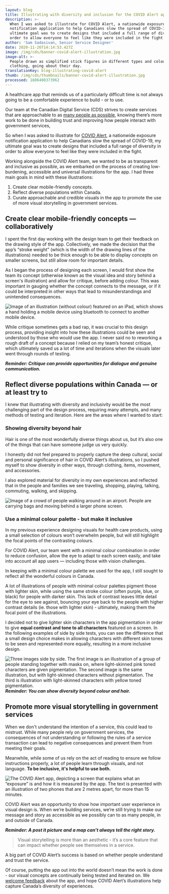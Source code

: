 ```yaml
---
layout: blog
title: Illustrating with diversity and inclusion for the COVID Alert app
description: >-
  When I was asked to illustrate for COVID Alert, a nationwide exposure
  notification application to help Canadians slow the spread of COVID-19, my
  ultimate goal was to create designs that included a full range of diversity in
  order to allow everyone to feel like they were included in the fight. 
author: 'Sam Sadasivan, Senior Service Designer'
date: 2020-11-26T14:14:53.427Z
image: /img/cds/banner-covid-alert-illustration.jpg
image-alt: >-
  People drawn as simplified stick figures in different types and coloured
  clothing, going about their day. 
translationKey: blog-illustrating-covid-alert
thumb: /img/cds/thumbnails/banner-covid-alert-illustration.jpg
processed: 1606408373962
---
```

A healthcare app that reminds us of a particularly difficult time is not always going to be a comfortable experience to build - or to use. 

Our team at the Canadian Digital Service (CDS) strives to create services that are approachable to as [many people as possible](https://digital.canada.ca/2020/10/02/building-an-effective-exposure-notification-service-like-covid-alert/), knowing there’s more work to be done in building trust and improving how people interact with government services, 

So when I was asked to illustrate for [COVID Alert](https://www.canada.ca/en/public-health/services/diseases/coronavirus-disease-covid-19/covid-alert.html), a nationwide exposure notification application to help Canadians slow the spread of COVID-19, my ultimate goal was to create designs that included a full range of diversity in order to allow everyone to feel like they were included in the fight.  

Working alongside the COVID Alert team, we wanted to be as transparent and inclusive as possible, as we embarked on the process of creating low-burdening, accessible and universal illustrations for the app. I had three main goals in mind with these illustrations: 

1. Create clear mobile-friendly concepts. 
2. Reflect diverse populations within Canada.
3. Curate approachable and credible visuals in the app to promote the use of more visual storytelling in government services. 

## Create clear mobile-friendly concepts — collaboratively

I spent the first day working with the design team to get their feedback on the drawing style of the app. Collectively, we made the decision that the app’s “stroke weight” (which is the width of the drawing lines of the illustrations) needed to be thick enough to be able to display concepts on smaller screens, but still allow room for important details. 

As I began the process of designing each screen, I would first show the team its concept (otherwise known as the visual idea and story behind a screen's illustration) and allow for critique, before adding colour. This was important in gauging whether the concept connects to the message, or if it could be interpreted in other ways that lead to misunderstandings and unintended consequences.

![Image of an illustration (without colour) featured on an iPad, which shows a hand holding a mobile device using bluetooth to connect to another mobile device.](https://de2an9clyit2x.cloudfront.net/covid_alert_illustration1_42b9139b04.jpg)

While critique sometimes gets a bad rap, it was crucial to this design process, providing insight into how these illustrations could be seen and understood by those who would use the app. I never said no to reworking a rough draft of a concept because I relied on my team’s honest critique, which ultimately saved us a lot of time and iterations when the visuals later went through rounds of testing.

***Reminder: Critique can provide opportunities for dialogue and genuine communication.*** 

## Reflect diverse populations within Canada — or at least try to

I knew that illustrating with diversity and inclusivity would be the most challenging part of the design process, requiring many attempts, and many methods of testing and iteration. Here are the areas where I wanted to start: 

### Showing diversity beyond hair

Hair is one of the most wonderfully diverse things about us, but it’s also one of the things that can have someone judge us very quickly. 

I honestly did not feel prepared to properly capture the deep cultural, social and personal significance of hair in COVID Alert’s illustrations, so I pushed myself to show diversity in other ways, through clothing, items, movement, and accessories. 

I also explored material for diversity in my own experiences and reflected that in the people and families we see traveling, shopping, playing, talking, commuting, walking, and skipping.

![Image of a crowd of people walking around in an airport. People are carrying bags and moving behind a larger phone screen.](https://de2an9clyit2x.cloudfront.net/covid_alert_illustration2_aa1499dea8.jpg)

### Use a minimal colour palette - but make it inclusive

In my previous experience designing visuals for health care products, using a small selection of colours won’t overwhelm people, but will still highlight the focal points of the contrasting colours. 

For COVID Alert, our team went with a minimal colour combination in order to reduce confusion, allow the eye to adapt to each screen easily, and take into account all app users — including those with vision challenges.  

In keeping with a minimal colour palette we used for the app, I still sought to reflect all the wonderful colours in Canada. 

A lot of illustrations of people with minimal colour palettes pigment those with lighter skin, while using the same stroke colour (often purple, blue, or black) for people with darker skin. This lack of contrast leaves little detail for the eye to see against, bouncing your eye back to the people with higher contrast details (ie. those with lighter skin) - ultimately, making them the focal point of the illustrations. 

I decided not to give lighter skin characters in the app pigmentation in order to give **equal contrast and tone to all characters** featured on a screen. In the following examples of side by side tests, you can see the difference that a small design choice makes in allowing characters with different skin tones to be seen and represented more equally, resulting in a more inclusive design. 

![Three images side by side. The first image is an illustration of a group of people standing together with masks on, where light-skinned pink toned characters are given pigmentation. The second image is the same illustration, but with light-skinned characters without pigmentation. The third is illustration with light-skinned characters with yellow toned pigmentation.](https://de2an9clyit2x.cloudfront.net/covid_alert_illustration3_4c71e0d32d.png)
***Reminder: You can show diversity beyond colour and hair.*** 

## Promote more visual storytelling in government services

When we don't understand the intention of a service, this could lead to mistrust. While many people rely on government services, the consequences of not understanding or following the rules of a service transaction can lead to negative consequences and prevent them from meeting their goals. 

Meanwhile, while some of us rely on the act of reading to ensure we follow instructions properly, a lot of people learn through visuals, and not language.  **To be inclusive, it's helpful to use both.** 

![The COVID Alert app, depicting a screen that explains what an “exposure” is and how it is measured by the app. The text is presented with an illustration of two phones that are 2 metres apart, for more than 15 minutes.](https://de2an9clyit2x.cloudfront.net/covid_alert_illustration4_en_86cfb6fad1.jpg)

COVID Alert was an opportunity to show how important user experience in visual design is. When we’re building services, we’re still trying to make our message and story as accessible as we possibly can to as many people, in and outside of Canada.

***Reminder: A post it picture and a map can’t always tell the right story.*** 

> Visual storytelling is more than an aesthetic - it’s a core feature that can impact whether people see themselves in a service. 

A big part of COVID Alert’s success is based on whether people understand and trust the service.

Of course, putting the app out into the world doesn’t mean the work is done - our visual concepts are continually being tested and iterated on. We [welcome feedback](mailto:CDS-SNC@tbs-sct.gc.ca) about the app, and hope COVID Alert’s illustrations help capture Canada’s diversity of experiences.


